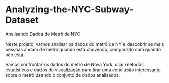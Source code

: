 # Analyzing-the-NYC-Subway-Dataset
Analisando Dados do Metrô de NYC


Neste projeto, vamos analisar os dados do metrô de NY e descobrir se mais pessoas andam de metrô quando está chovendo, 
comparado com quando não está.

Vamos confrontar os dados do metrô de Nova York, usar métodos estatísticos e dados de visualização para tirar uma conclusão 
interessante sobre o metrô usando o conjunto de dados analisados.
